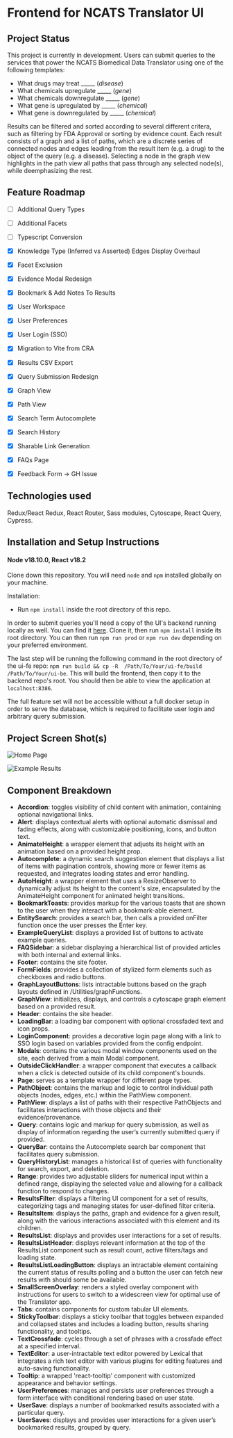 # Frontend for NCATS Translator UI 

## Project Status

This project is currently in development. Users can submit queries to the services that power the NCATS Biomedical Data Translator using one of the following templates:
- What drugs may treat _____ (_disease_)
- What chemicals upregulate _____ (_gene_)
- What chemicals downregulate _____ (_gene_)
- What gene is upregulated by _____ (_chemical_)
- What gene is downregulated by _____ (_chemical_)

Results can be filtered and sorted according to several different critera, such as filtering by FDA Approval or sorting by evidence count. Each result consists of a graph and a list of paths, which are a discrete series of connected nodes and edges leading from the result item (e.g. a drug) to the object of the query (e.g. a disease). Selecting a node in the graph view highlights in the path view all paths that pass through any selected node(s), while deemphasizing the rest. 

## Feature Roadmap

- [ ] Additional Query Types
- [ ] Additional Facets
- [ ] Typescript Conversion
- [x] Knowledge Type (Inferred vs Asserted) Edges Display Overhaul
- [x] Facet Exclusion
- [x] Evidence Modal Redesign
- [x] Bookmark & Add Notes To Results
- [x] User Workspace
- [x] User Preferences
- [x] User Login (SSO)
- [x] Migration to Vite from CRA
- [x] Results CSV Export
- [x] Query Submission Redesign
- [x] Graph View
- [x] Path View
- [x] Search Term Autocomplete
- [x] Search History
- [x] Sharable Link Generation
- [x] FAQs Page
- [x] Feedback Form -> GH Issue


## Technologies used

Redux/React Redux, React Router, Sass modules, Cytoscape, React Query, Cypress.

## Installation and Setup Instructions

#### Node v18.10.0, React v18.2

Clone down this repository. You will need `node` and `npm` installed globally on your machine.  

Installation:
- Run `npm install` inside the root directory of this repo. 

In order to submit queries you'll need a copy of the UI's backend running locally as well. You can find it [here](https://github.com/NCATSTranslator/ui-be). Clone it, then run `npm install` inside its root directory. You can then run `npm run prod` or `npm run dev` depending on your preferred environment.

The last step will be running the following command in the root directory of the ui-fe repo: `npm run build && cp -R  /Path/To/Your/ui-fe/build /Path/To/Your/ui-be`. This will build the frontend, then copy it to the backend repo's root. You should then be able to view the application at `localhost:8386`.

The full feature set will not be accessible without a full docker setup in order to serve the database, which is required to facilitate user login and arbitrary query submission.

## Project Screen Shot(s)

![Home Page](/src/Assets/Images/screenshot1.png?raw=true "Home Page")

![Example Results](/src/Assets/Images/screenshot3.png?raw=true "Example Results")

## Component Breakdown
- **Accordion**: toggles visibility of child content with animation, containing optional navigational links.
- **Alert**: displays contextual alerts with optional automatic dismissal and fading effects, along with customizable positioning, icons, and button text.
- **AnimateHeight**: a wrapper element that adjusts its height with an animation based on a provided height prop.
- **Autocomplete**: a dynamic search suggestion element that displays a list of items with pagination controls, showing more or fewer items as requested, and integrates loading states and error handling.
- **AutoHeight**: a wrapper element that uses a ResizeObserver to dynamically adjust its height to the content's size, encapsulated by the AnimateHeight component for animated height transitions.
- **BookmarkToasts**: provides markup for the various toasts that are shown to the user when they interact with a bookmark-able element.
- **EntitySearch**: provides a search bar, then calls a provided onFilter function once the user presses the Enter key.
- **ExampleQueryList**: displays a provided list of buttons to activate example queries.
- **FAQSidebar**: a sidebar displaying a hierarchical list of provided articles with both internal and external links.
- **Footer**: contains the site footer.
- **FormFields**: provides a collection of stylized form elements such as checkboxes and radio buttons.
- **GraphLayoutButtons**:  lists intractable buttons based on the graph layouts defined in /Utilities/graphFunctions.
- **GraphView**: initializes, displays, and controls a cytoscape graph element based on a provided result.
- **Header**: contains the site header.
- **LoadingBar**: a loading bar component with optional crossfaded text and icon props.
- **LoginComponent**: provides a decorative login page along with a link to SSO login based on variables provided from the config endpoint. 
- **Modals**: contains the various modal window components used on the site, each derived from a main Modal component.
- **OutsideClickHandler**: a wrapper component that executes a callback when a click is detected outside of its child component's bounds.
- **Page**: serves as a template wrapper for different page types.
- **PathObject**: contains the markup and logic to control individual path objects (nodes, edges, etc.) within the PathView component.
- **PathView**: displays a list of paths with their respective PathObjects and facilitates interactions with those objects and their evidence/provenance.
- **Query**: contains logic and markup for query submission, as well as display of information regarding the user’s currently submitted query if provided.
- **QueryBar**: contains the Autocomplete search bar component that facilitates query submission.
- **QueryHistoryList**: manages a historical list of queries with functionality for search, export, and deletion.
- **Range**: provides two adjustable sliders for numerical input within a defined range, displaying the selected value and allowing for a callback function to respond to changes.
- **ResultsFilter**: displays a filtering UI component for a set of results, categorizing tags and managing states for user-defined filter criteria.
- **ResultsItem**: displays the paths, graph and evidence for a given result, along with the various interactions associated with this element and its children.
- **ResultsList**: displays and provides user interactions for a set of results.
- **ResultsListHeader**: displays relevant information at the top of the ResultsList component such as result count, active filters/tags and loading state.
- **ResultsListLoadingButton**: displays an intractable element containing the current status of results polling and a button the user can fetch new results with should some be available. 
- **SmallScreenOverlay**: renders a styled overlay component with instructions for users to switch to a widescreen view for optimal use of the Translator app.
- **Tabs**: contains components for custom tabular UI elements.
- **StickyToolbar**: displays a sticky toolbar that toggles between expanded and collapsed states and includes a loading button, results sharing functionality, and tooltips.
- **TextCrossfade**: cycles through a set of phrases with a crossfade effect at a specified interval.
- **TextEditor**: a user-intractable text editor powered by Lexical that integrates a rich text editor with various plugins for editing features and auto-saving functionality.
- **Tooltip**: a wrapped 'react-tooltip' component with customized appearance and behavior settings.
- **UserPreferences**: manages and persists user preferences through a form interface with conditional rendering based on user state.
- **UserSave**: displays a number of bookmarked results associated with a particular query.
- **UserSaves**: displays and provides user interactions for a given user’s bookmarked results, grouped by query.
